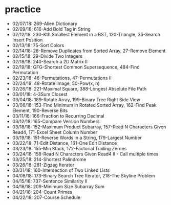 # practice

- 02/07/18: 269-Alien Dictionary
- 02/09/18: 616-Add Bold Tag in String
- 02/12/18: 230-Kth Smallest Element in a BST, 120-Triangle, 35-Search Insert Position
- 02/13/18: 75-Sort Colors
- 02/14/18: 26-Remove Duplicates from Sorted Array, 27-Remove Element
- 02/15/18: 29-Divide Two Integers
- 02/18/18: 240-Search a 2D Matrix II
- 02/19/18: GFG-Shortest Common Supersequence, 484-Find Permutation
- 02/23/18: 46-Permutations, 47-Permutations II
- 02/24/18: 48-Rotate Image, 50-Pow(x, n)
- 02/26/18: 221-Maximal Square, 388-Longest Absolute File Path
- 03/01/18: 4-3Sum Closest
- 03/04/18: 189-Rotate Array, 199-Binary Tree Right Side View
- 03/06/18: 153-Find Minimum in Rotated Sorted Array, 162-Find Peak Element, 190-Reverse Bits
- 03/11/18: 166-Fraction to Recurring Decimal
- 03/12/18: 165-Compare Version Numbers
- 03/18/18: 152-Maximum Product Subarray, 157-Read N Characters Given Read4, 171-Excel Sheet Column Number
- 03/19/18: 151-Reverse Words in a String, 179-Largest Number
- 03/22/18: 71-Edit Distance, 161-One Edit Distance
- 03/23/18: 155-Min Stack, 172-Factorial Trailing Zeroes
- 03/24/18: 158-Read N Characters Given Read4 II - Call multiple times
- 03/25/18: 214-Shortest Palindrome
- 03/26/18: 281-Zigzag Iterator
- 03/31/18: 160-Intersection of Two Linked Lists
- 04/08/18: 173-Binary Search Tree Iterator, 218-The Skyline Problem
- 04/15/18: 737-Sentence Similarity II
- 04/18/18: 209-Minimum Size Subarray Sum
- 04/21/18: 204-Count Primes
- 04/22/18: 207-Course Schedule

